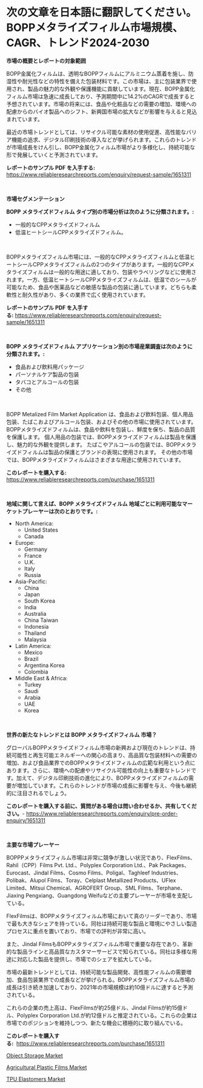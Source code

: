 <p><h1>次の文章を日本語に翻訳してください。BOPPメタライズフィルム市場規模、CAGR、トレンド2024-2030</h1></p><p><strong>市場の概要とレポートの対象範囲</strong></p>
<p><p>BOPP金属化フィルムは、透明なBOPPフィルムにアルミニウム蒸着を施し、防湿性や耐光性などの特性を備えた包装材料です。この市場は、主に包装業界で使用され、製品の魅力的な外観や保護機能に貢献しています。現在、BOPP金属化フィルム市場は急速に成長しており、予測期間中に14.2%のCAGRで成長すると予想されています。市場の将来には、食品や化粧品などの需要の増加、環境への配慮からのバイオ製品へのシフト、新興国市場の拡大などが影響を与えると見込まれています。</p><p>最近の市場トレンドとしては、リサイクル可能な素材の使用促進、高性能なバリア機能の追求、デジタル印刷技術の導入などが挙げられます。これらのトレンドが市場成長をけん引し、BOPP金属化フィルム市場がより多様化し、持続可能な形で発展していくと予測されています。</p></p>
<p><strong>レポートのサンプル PDF を入手する:</strong> <a href="https://www.reliableresearchreports.com/enquiry/request-sample/1651311">https://www.reliableresearchreports.com/enquiry/request-sample/1651311</a></p>
<p>&nbsp;</p>
<p><strong>市場セグメンテーション</strong></p>
<p><strong>BOPP メタライズドフィルム タイプ別の市場分析は次のように分類されます。:</strong></p>
<p><ul><li>一般的なCPPメタライズドフィルム</li><li>低温ヒートシールCPPメタライズドフィルム。</li></ul></p>
<p>&nbsp;</p>
<p><p>BOPPメタライズフィルム市場には、一般的なCPPメタライズフィルムと低温ヒートシールCPPメタライズフィルムの2つのタイプがあります。一般的なCPPメタライズフィルムは一般的な用途に適しており、包装やラベリングなどに使用されます。一方、低温ヒートシールCPPメタライズフィルムは、低温でのシールが可能なため、食品や医薬品などの敏感な製品の包装に適しています。どちらも柔軟性と耐久性があり、多くの業界で広く使用されています。</p></p>
<p><strong>レポートのサンプル PDF を入手する:</strong>&nbsp;<a href="https://www.reliableresearchreports.com/enquiry/request-sample/1651311">https://www.reliableresearchreports.com/enquiry/request-sample/1651311</a></p>
<p>&nbsp;</p>
<p><strong> BOPP メタライズドフィルム アプリケーション別の市場産業調査は次のように分類されます。:</strong></p>
<p><ul><li>食品および飲料用パッケージ</li><li>パーソナルケア製品の包装</li><li>タバコとアルコールの包装</li><li>その他</li></ul></p>
<p>&nbsp;</p>
<p><p>BOPP Metalized Film Market Application は、食品および飲料包装、個人用品包装、たばこおよびアルコール包装、およびその他の市場に使用されています。 BOPPメタライズドフィルムは、食品や飲料を包装し、鮮度を保ち、製品の品質を保護します。 個人用品の包装では、BOPPメタライズドフィルムは製品を保護し、魅力的な外観を提供します。 たばこやアルコールの包装では、BOPPメタライズドフィルムは製品の保護とブランドの表現に使用されます。 その他の市場では、BOPPメタライズドフィルムはさまざまな用途に使用されています。</p></p>
<p><strong>このレポートを購入する:</strong>&nbsp; <a href="https://www.reliableresearchreports.com/purchase/1651311">https://www.reliableresearchreports.com/purchase/1651311</a></p>
<p>&nbsp;</p>
<p><strong>地域に関して言えば、BOPP メタライズドフィルム 地域ごとに利用可能なマーケットプレーヤーは次のとおりです。:</strong></p>
<p><ul>
    <li>
        North America:
        <ul>
            <li>United States</li>
            <li>Canada</li>
        </ul>
    </li>
    <li>
        Europe:
        <ul>
            <li>Germany</li>
            <li>France</li>
            <li>U.K.</li>
            <li>Italy</li>
            <li>Russia</li>
        </ul>
    </li>
    <li>
        Asia-Pacific:
        <ul>
            <li>China</li>
            <li>Japan</li>
            <li>South Korea</li>
            <li>India</li>
            <li>Australia</li>
            <li>China Taiwan</li>
            <li>Indonesia</li>
            <li>Thailand</li>
            <li>Malaysia</li>
        </ul>
    </li>
    <li>
        Latin America:
        <ul>
            <li>Mexico</li>
            <li>Brazil</li>
            <li>Argentina Korea</li>
            <li>Colombia</li>
        </ul>
    </li>
    <li>
        Middle East & Africa:
        <ul>
            <li>Turkey</li>
            <li>Saudi</li>
            <li>Arabia</li>
            <li>UAE</li>
            <li>Korea</li>
        </ul>
    </li>
    </ul></p>
<p>&nbsp;</p>
<p><strong>世界の新たなトレンドとは BOPP メタライズドフィルム 市場？</strong></p>
<p><p>グローバルBOPPメタライズドフィルム市場の新興および現在のトレンドは、持続可能性と再生可能エネルギーへの関心の高まり、高品質な包装材料への需要の増加、および食品業界でのBOPPメタライズドフィルムの広範な利用という点にあります。さらに、環境への配慮やリサイクル可能性の向上も重要なトレンドです。加えて、デジタル印刷技術の進化により、BOPPメタライズドフィルムの需要が増加しています。これらのトレンドが市場の成長に影響を与え、今後も継続的に注目されるでしょう。</p></p>
<p><strong>このレポートを購入する前に、質問がある場合は問い合わせるか、共有してください。</strong>- <a href="https://www.reliableresearchreports.com/enquiry/pre-order-enquiry/1651311">https://www.reliableresearchreports.com/enquiry/pre-order-enquiry/1651311</a></p>
<p>&nbsp;</p>
<p><strong>主要な市場プレーヤー</strong></p>
<p><p>BOPPPメタライズフィルム市場は非常に競争が激しい状況であり、FlexFilms、Rahil（CPP）Films Pvt. Ltd.、Polyplex Corporation Ltd.、Pak Packages、Eurocast、Jindal Films、Cosmo Films、Poligal、Taghleef Industries、Polibak、Alupol Films、Toray、Celplast Metallized Products、UFlex Limited、Mitsui Chemical、AGROFERT Group、SML Films、Terphane、Jiaxing Pengxiang、Guangdong Weifuなどの主要プレーヤーが市場を支配している。</p><p>FlexFilmsは、BOPPメタライズフィルム市場において真のリーダーであり、市場で最も大きなシェアを持っている。同社は持続可能な製品と環境にやさしい製造プロセスに重点を置いており、市場での評判が非常に高い。</p><p>また、Jindal FilmsもBOPPメタライズフィルム市場で重要な存在であり、革新的な製品ラインと高品質なカスタマーサービスで知られている。同社は多様な用途に対応した製品を提供し、市場でのシェアを拡大している。</p><p>市場の最新トレンドとしては、持続可能な製品開発、高性能フィルムの需要増加、食品包装業界での成長などが挙げられる。BOPPメタライズフィルム市場の成長は引き続き加速しており、2021年の市場規模は約10億ドルに達すると予測されている。</p><p>これらの企業の売上高は、FlexFilmsが約25億ドル、Jindal Filmsが約15億ドル、Polyplex Corporation Ltd.が約12億ドルと推定されている。これらの企業は市場でのポジションを維持しつつ、新たな機会に積極的に取り組んでいる。</p></p>
<p><strong>このレポートを購入する:</strong>&nbsp;&nbsp;<a href="https://www.reliableresearchreports.com/purchase/1651311">https://www.reliableresearchreports.com/purchase/1651311</a></p>
<p><p><a href="https://github.com/WillieWoodard/Market-Research-Report-List-4/blob/main/object-storage-market.md">Object Storage Market</a></p><p><a href="https://circular-yam-9b9.notion.site/Decoding-the-Agricultural-Plastic-Films-Market-A-Deep-Dive-into-the-Latest-Market-Trends-Market-Se-f5ae25ff137a4dc0bb8a345692dfb954">Agricultural Plastic Films Market</a></p><p><a href="https://gratis-rainforest-2ca.notion.site/TPU-Elastomers-Market-Research-Report-The-Key-To-Successful-Business-Strategy-Forecasted-for-Period-2ffb369ddf8b4b86b06a93e08e1caf5a">TPU Elastomers Market</a></p></p>